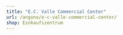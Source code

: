 ```yaml
---
title: "E.C. Valle Commercial Center"
url: /angono/e-c-valle-commercial-center/
shop: Einkaufszentrum
---
```


